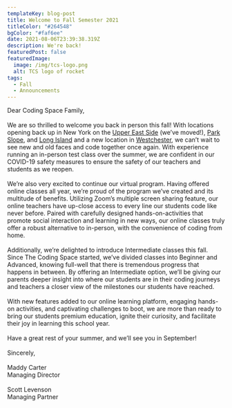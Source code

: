 ```yaml
---
templateKey: blog-post
title: Welcome to Fall Semester 2021
titleColor: "#264548"
bgColor: "#faf6ee"
date: 2021-08-06T23:39:38.319Z
description: We're back!
featuredPost: false
featuredImage:
  image: /img/tcs-logo.png
  alt: TCS logo of rocket
tags:
  - Fall
  - Announcements
---
```

Dear Coding Space Family,\
​\
We are so thrilled to welcome you back in person this fall! With locations opening back up in New York on the [Upper East Side](https://classes.thecodingspace.com/locations/upper-east-side) (we’ve moved!), [Park Slope](https://classes.thecodingspace.com/locations/park-slope), and [Long Island](https://classes.thecodingspace.com/locations/long-island) and a new location in [Westchester](https://classes.thecodingspace.com/locations/westchester), we can’t wait to see new and old faces and code together once again. With experience running an in-person test class over the summer, we are confident in our COVID-19 safety measures to ensure the safety of our teachers and students as we reopen.\
\
We’re also very excited to continue our virtual program. Having offered online classes all year, we’re proud of the program we’ve created and its multitude of benefits. Utilizing Zoom’s multiple screen sharing feature, our online teachers have up-close access to every line our students code like never before. Paired with carefully designed hands-on-activities that promote social interaction and learning in new ways, our online classes truly offer a robust alternative to in-person, with the convenience of coding from home.\
\
Additionally, we’re delighted to introduce Intermediate classes this fall. Since The Coding Space started, we’ve divided classes into Beginner and Advanced, knowing full-well that there is tremendous progress that happens in between. By offering an Intermediate option, we’ll be giving our parents deeper insight into where our students are in their coding journeys and teachers a closer view of the milestones our students have reached.\
\
With new features added to our online learning platform, engaging hands-on activities, and captivating challenges to boot, we are more than ready to bring our students premium education, ignite their curiosity, and facilitate their joy in learning this school year. \
\
Have a great rest of your summer, and we’ll see you in September!\
\
Sincerely, ​\
\
Maddy Carter\
Managing Director\
\
Scott Levenson​\
​Managing Partner